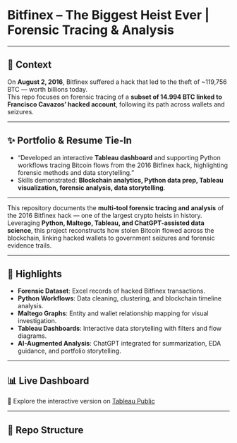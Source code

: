 # Bitfinex – The Biggest Heist Ever | Forensic Tracing & Analysis

---

## 📌 Context
On **August 2, 2016**, Bitfinex suffered a hack that led to the theft of ~119,756 BTC — worth billions today.  
This repo focuses on forensic tracing of a **subset of 14.994 BTC linked to Francisco Cavazos’ hacked account**, following its path across wallets and seizures.  

---

## ✨ Portfolio & Resume Tie-In
- “Developed an interactive **Tableau dashboard** and supporting Python workflows tracing Bitcoin flows from the 2016 Bitfinex hack, highlighting forensic methods and data storytelling.”  
- Skills demonstrated: **Blockchain analytics, Python data prep, Tableau visualization, forensic analysis, data storytelling**.  

---

This repository documents the **multi-tool forensic tracing and analysis** of the 2016 Bitfinex hack — one of the largest crypto heists in history.  
Leveraging **Python, Maltego, Tableau, and ChatGPT-assisted data science**, this project reconstructs how stolen Bitcoin flowed across the blockchain, linking hacked wallets to government seizures and forensic evidence trails.

---

## 🚀 Highlights
- **Forensic Dataset**: Excel records of hacked Bitfinex transactions.
- **Python Workflows**: Data cleaning, clustering, and blockchain timeline analysis.
- **Maltego Graphs**: Entity and wallet relationship mapping for visual investigation.
- **Tableau Dashboards**: Interactive data storytelling with filters and flow diagrams.
- **AI-Augmented Analysis**: ChatGPT integrated for summarization, EDA guidance, and portfolio storytelling.

---

## 📊 Live Dashboard
🔗 Explore the interactive version on [Tableau Public](https://public.tableau.com/profile/yourusername)  

---

## 📂 Repo Structure
